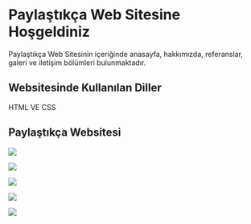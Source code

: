 <h1>Paylaştıkça Web Sitesine Hoşgeldiniz</h1>

<p>Paylaştıkça Web Sitesinin içeriğinde anasayfa, hakkımızda, referanslar, galeri ve iletişim  bölümleri bulunmaktadır. </p>

<h2>Websitesinde Kullanılan Diller</h2>

 HTML VE CSS

 <h2>Paylaştıkça Websitesi</h2>

 <img src="Gifs/WebPageDesign.gif"> </br>

 <img src="Gifs/WebPageDesignOne.gif"> </br>

 <img src="Gifs/WebPageDesignTwo.gif"> </br>

 <img src="Gifs/WebPageDesignThree.gif"> </br>

 <img src="Gifs/WebPageDesignFour.gif"> </br>
 